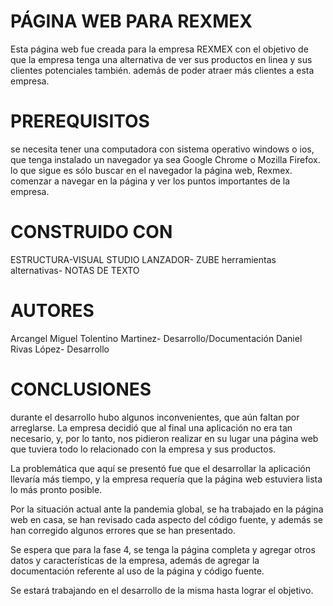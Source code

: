 # PÁGINA WEB PARA REXMEX
Esta página web fue creada para la empresa REXMEX
con el objetivo de que la empresa tenga una alternativa de ver sus productos en linea y sus clientes potenciales también.
además de poder atraer más clientes a esta empresa.

# PREREQUISITOS
se necesita tener una computadora con sistema operativo windows o ios, que tenga instalado un navegador ya sea Google Chrome o Mozilla Firefox.
lo que sigue es sólo buscar en el navegador la página web, Rexmex.
comenzar a navegar en la página y ver los puntos importantes de la empresa.

# CONSTRUIDO CON 
ESTRUCTURA-VISUAL STUDIO
LANZADOR- ZUBE
herramientas alternativas- NOTAS DE TEXTO

# AUTORES
Arcangel Miguel Tolentino Martinez- Desarrollo/Documentación
Daniel Rivas López- Desarrollo

# CONCLUSIONES
durante el desarrollo hubo algunos inconvenientes, que aún faltan por arreglarse.
La empresa decidió que al final una aplicación no era tan necesario, y, por lo tanto, nos 
pidieron realizar en su lugar una página web que tuviera todo lo relacionado con la empresa y sus productos.

La problemática que aquí se presentó fue que el desarrollar la aplicación llevaría más tiempo, y la 
empresa requería que la página web estuviera lista lo más pronto posible.

Por la situación actual ante la pandemia global, se ha trabajado en la página web en casa, se han revisado cada aspecto del código fuente, y además se han corregido algunos errores que se han presentado.

Se espera que para la fase 4, se tenga la página completa y agregar otros datos y características de la empresa, además de agregar la documentación referente al uso de la página y código fuente.


Se estará trabajando en el desarrollo de la misma hasta lograr el objetivo.
